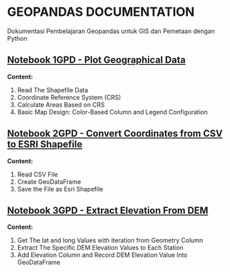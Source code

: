 # GEOPANDAS DOCUMENTATION
Dokumentasi Pembelajaran Geopandas untuk GIS dan Pemetaan dengan Python


## [Notebook 1GPD - Plot Geographical Data](https://github.com/dikoharyadhanto/Geopandas-Documentation/blob/0b37e836ef3013197659ca2e58c24dc6d7918196/001_Plotting_Geographical_Data.ipynb)

**Content:**

1. Read The Shapefile Data
2. Coordinate Reference System (CRS)
3. Calculate Areas Based on CRS
4. Basic Map Design: Color-Based Column and Legend Configuration


## [Notebook 2GPD - Convert Coordinates from CSV to ESRI Shapefile](https://github.com/dikoharyadhanto/Geopandas-Documentation/blob/4a6601aca1c3f22d0ce7f0a6c4b841c6eab0111e/002_Convert_CSV_Into_Esri_Shapefile.ipynb)

**Content:**

1. Read CSV File
2. Create GeoDataFrame
3. Save the File as Esri Shapefile


## [Notebook 3GPD - Extract Elevation From DEM](https://github.com/dikoharyadhanto/Geopandas-Documentation/blob/76f73baf6ced806c378ee8eaf74cb568a322ba21/003_Extract_elevation_from_a_DEM.ipynb)

**Content:**

1. Get The lat and long Values with iteration from Geometry Column
2. Extract The Specific DEM Elevation Values to Each Station
3. Add Elevation Column and Record DEM Elevation Value Into GeoDataFrame
